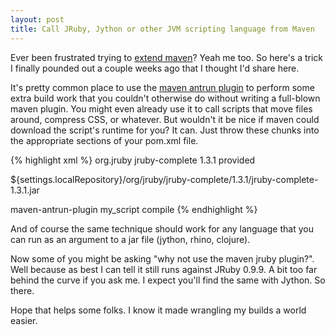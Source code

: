 ```yaml
--- 
layout: post
title: Call JRuby, Jython or other JVM scripting language from Maven
---
```

Ever been frustrated trying to <a href="http://matschaffer.com/2008/09/more-work-on-corundum/">extend maven</a>? Yeah me too. So here's a trick I finally pounded out a couple weeks ago that I thought I'd share here.

It's pretty common place to use the <a href="http://maven.apache.org/plugins/maven-antrun-plugin/">maven antrun plugin</a> to perform some extra build work that you couldn't otherwise do without writing a full-blown maven plugin. You might even already use it to call scripts that move files around, compress CSS, or whatever. But wouldn't it be nice if maven could download the script's runtime for you? It can. Just throw these chunks into the appropriate sections of your pom.xml file.

{% highlight xml %}
  <dependency>
    <groupId>org.jruby</groupId>
    <artifactId>jruby-complete</artifactId>
    <version>1.3.1</version>
    <scope>provided</scope>
  </dependency>

  <properties>
    <jruby>${settings.localRepository}/org/jruby/jruby-complete/1.3.1/jruby-complete-1.3.1.jar</jruby>
  </properties>

  <artifactId>maven-antrun-plugin</artifactId>
  <executions>
    <execution>
      <id>my_script</id>
      <phase>compile</phase>
      <configuration>
        <tasks>
          <java jar="${jruby}" fork="true" failonerror="yes">
            <arg value="${basedir}/src/main/ruby/myscript.rb" />
          </java>
        </tasks>
      </configuration>
    </execution>
  </executions>
{% endhighlight %}

And of course the same technique should work for any language that you can run as an argument to a jar file (jython, rhino, clojure).

Now some of you might be asking "why not use the maven jruby plugin?". Well because as best I can tell it still runs against JRuby 0.9.9. A bit too far behind the curve if you ask me. I expect you'll find the same with Jython. So there.

Hope that helps some folks. I know it made wrangling my builds a world easier.
